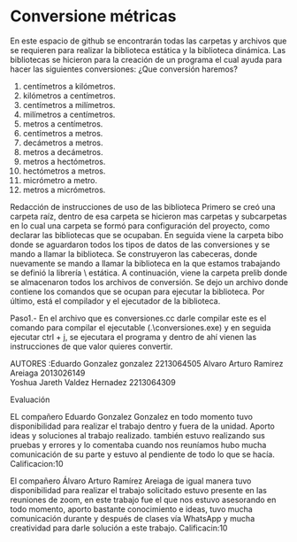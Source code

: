 # Conversione métricas
En este espacio de github se encontrarán todas las carpetas y archivos que se requieren para realizar la biblioteca estática y la biblioteca dinámica.
Las bibliotecas se hicieron para la creación de un programa el cual ayuda para hacer las siguientes conversiones:
 ¿Que conversión haremos?
 1. centímetros a kilómetros.
 2. kilómetros a centímetros.
 3. centímetros a milímetros.
 4. milímetros a centímetros.
 5. metros a centímetros.
 6. centímetros a metros.
 7. decámetros a metros.
 8. metros a decámetros.
 9. metros a hectómetros.
10. hectómetros a metros.
11. micrómetro a metro.
13. metros a micrómetros.

Redacción de instrucciones de uso de las biblioteca
Primero se creó una carpeta raíz, dentro de esa carpeta se hicieron mas carpetas y subcarpetas en lo cual una carpeta se formó para configuración del proyecto, como declarar las bibliotecas que se ocupaban.
En seguida viene la carpeta bibo donde se aguardaron todos los tipos de datos de las conversiones y se mando a llamar la biblioteca.
Se construyeron las cabeceras, donde nuevamente se mando a llamar la biblioteca en la que estamos trabajando se definió la librería \ estática.
A continuación, viene la carpeta prelib donde se almacenaron todos los archivos de conversión.
Se dejo un archivo donde contiene los comandos que se ocupan para ejecutar la biblioteca.
Por último, está el compilador y el ejecutador de la biblioteca.

Paso1.- En el archivo que es conversiones.cc darle compilar este es el comando para compilar el ejecutable (.\conversiones.exe) y en seguida ejecutar ctrl + j, se ejecutara el programa y dentro de ahí vienen las instrucciones de que valor quieres convertir.


AUTORES  :Eduardo Gonzalez gonzalez  2213064505
         Alvaro Arturo Ramirez Areiaga 2013026149  
         Yoshua Jareth Valdez Hernadez 2213064309  

Evaluación

EL compañero Eduardo Gonzalez Gonzalez en todo momento tuvo disponibilidad para realizar
el trabajo dentro y fuera de la unidad. Aporto ideas y soluciones al trabajo realizado.
también estuvo realizando sus pruebas y errores y lo comentaba cuando nos reuníamos hubo mucha comunicación de su parte y estuvo al pendiente de todo lo que se hacía.
Calificacion:10



El compañero Álvaro Arturo Ramírez Areiaga de igual manera tuvo disponibilidad para realizar 
el trabajo solicitado estuvo presente en las reuniones de zoom, en este trabajo fue el que nos 
estuvo asesorando en todo momento, aporto bastante conocimiento e ideas, tuvo mucha comunicación durante y después de clases vía WhatsApp y mucha creatividad para darle solución a este trabajo.
Calificacin:10


